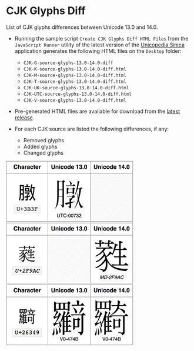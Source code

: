 # CJK Glyphs Diff

List of CJK glyphs differences between Unicode 13.0 and 14.0.

- Running the sample script `Create CJK Glyphs Diff HTML Files` from the `JavaScript Runner` utility of the latest version of the [Unicopedia Sinica](https://github.com/tonton-pixel/unicopedia-sinica) application generates the following HTML files on the `Desktop` folder:

    - `CJK-G-source-glyphs-13.0-14.0-diff`
    - `CJK-K-source-glyphs-13.0-14.0-diff.html`
    - `CJK-M-source-glyphs-13.0-14.0-diff.html`
    - `CJK-T-source-glyphs-13.0-14.0-diff.html`
    - `CJK-UK-source-glyphs-13.0-14.0-diff.html`
    - `CJK-UTC-source-glyphs-13.0-14.0-diff.html`
    - `CJK-V-source-glyphs-13.0-14.0-diff.html`

- Pre-generated HTML files are available for download from the [latest release](https://github.com/tonton-pixel/cjk-glyphs-diff/releases/latest).

- For each CJK source are listed the following differences, if any:

    - Removed glyphs
    - Added glyphs
    - Changed glyphs

<img width="345" src="removed-example.png">

<img width="345" src="added-example.png">

<img width="345" src="changed-example.png">

